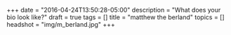 +++
date = "2016-04-24T13:50:28-05:00"
description = "What does your bio look like?"
draft = true
tags = []
title = "matthew the berland"
topics = []
headshot = "img/m_berland.jpg"
+++
